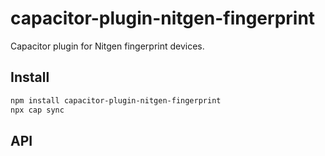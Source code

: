 # capacitor-plugin-nitgen-fingerprint

Capacitor plugin for Nitgen fingerprint devices.

## Install

```bash
npm install capacitor-plugin-nitgen-fingerprint
npx cap sync
```

## API

<docgen-index></docgen-index>

<docgen-api>
<!-- run docgen to generate docs from the source -->
<!-- More info: https://github.com/ionic-team/capacitor-docgen -->
</docgen-api>
